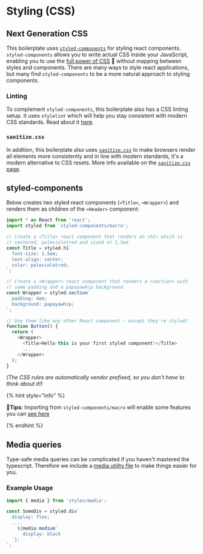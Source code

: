 # Styling (CSS)

## Next Generation CSS

This boilerplate uses [`styled-components`](https://github.com/styled-components/styled-components) for styling react components. `styled-components` allows you to write actual CSS inside your JavaScript,
enabling you to use the [full power of CSS](https://github.com/styled-components/styled-components/blob/master/docs/css-we-support.md) :muscle:
without mapping between styles and components.
There are many ways to style react applications, but many find `styled-components`
to be a more natural approach to styling components.

### Linting

To complement `styled-components`, this boilerplate also has a CSS linting setup. It uses `stylelint` which will help you stay consistent with modern CSS standards. Read about it [here](linting.md).

### `sanitize.css`

In addition, this boilerplate also uses
[`sanitize.css`](https://github.com/jonathantneal/sanitize.css)
to make browsers render all elements more consistently and in line with modern standards,
it's a modern alternative to CSS resets. More info available on the [`sanitize.css` page](sanitize.md).

## styled-components

Below creates two styled react components (`<Title>`, `<Wrapper>`) and renders them
as children of the `<Header>` component:

```ts
import * as React from 'react';
import styled from 'styled-components/macro';

// Create a <Title> react component that renders an <h1> which is
// centered, palevioletred and sized at 1.5em
const Title = styled.h1`
  font-size: 1.5em;
  text-align: center;
  color: palevioletred;
`;

// Create a <Wrapper> react component that renders a <section> with
// some padding and a papayawhip background
const Wrapper = styled.section`
  padding: 4em;
  background: papayawhip;
`;

// Use them like any other React component – except they're styled!
function Button() {
  return (
    <Wrapper>
      <Title>Hello this is your first styled component!</Title>
      ...
    </Wrapper>
  );
}
```

_(The CSS rules are automatically vendor prefixed, so you don't have to think about it!)_

{% hint style="info" %}

🧙**Tips:** Importing from `styled-components/macro` will enable some features you can [see here](https://styled-components.com/docs/tooling#babel-macro)

{% endhint %}

## Media queries

Type-safe media queries can be complicated if you haven't mastered the typescript. Therefore we include a [media utility file](../../src/styles/media.ts) to make things easier for you.

### Example Usage

```ts
import { media } from 'styles/media';

const SomeDiv = styled.div`
  display: flex;
  ....
    ${media.medium`
      display: block
  `};
`;
```
